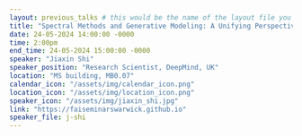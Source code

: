 ```yaml
---
layout: previous_talks # this would be the name of the layout file you'd create for events
title: "Spectral Methods and Generative Modeling: A Unifying Perspective"
date: 24-05-2024 14:00:00 -0000
time: 2:00pm
end_time: 24-05-2024 15:00:00 -0000
speaker: "Jiaxin Shi"
speaker_position: "Research Scientist, DeepMind, UK"
location: "MS building, MB0.07"
calendar_icon: "/assets/img/calendar_icon.png"
location_icon: "/assets/img/location_icon.png"
speaker_icon: "/assets/img/jiaxin_shi.jpg"
link: "https://faiseminarswarwick.github.io"
speaker_file: j-shi
---
```


